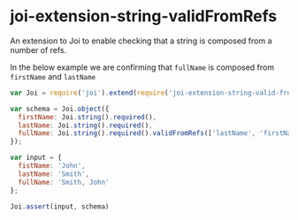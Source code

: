 # joi-extension-string-validFromRefs
An extension to Joi to enable checking that a string is composed from a number of refs.

In the below example we are confirming that `fullName` is composed from `firstName` and `lastName`

```javascript
var Joi = require('joi').extend(require('joi-extension-string-valid-from-refs'));

var schema = Joi.object({
  firstName: Joi.string().required(),
  lastName: Joi.string().required(),
  fullName: Joi.string().required().validFromRefs(['lastName', 'firstName'], ',')
});

var input = {
  fistName: 'John',
  lastName: 'Smith',
  fullName: 'Smith, John'
};

Joi.assert(input, schema)
```
